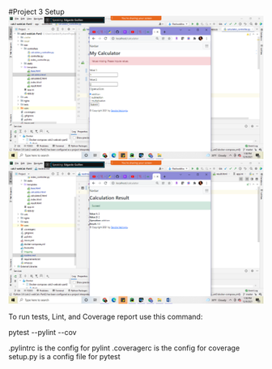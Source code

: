 #Project 3 Setup
![img.png](img.png)
![img_1.png](img_1.png)

To run tests, Lint, and Coverage report use this command:

pytest  --pylint --cov

.pylintrc is the config for pylint
.coveragerc is the config for coverage
setup.py is a config file for pytest
